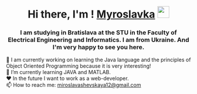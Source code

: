 <h1 align="center">Hi there, I'm ! <a href="https://daniilshat.ru/" target="_blank">Myroslavka</a> 
<img src="https://github.com/blackcater/blackcater/raw/main/images/Hi.gif" height="32"/></h1>
<h3 align="center">I am studying in Bratislava at the STU in the Faculty of Electrical Engineering and Informatics. I am from Ukraine. And I'm very happy to see you here. </h3>


🔭 I am currently working on learning the Java language and the principles of Object Oriented Programming because it is very interesting!
<br />
🌱 I’m currently learning JAVA and MATLAB.
<br />
❤ In the future I want to work as a web-developer.
<br />
📫 How to reach me: miroslavashevskaya12@gmail.com



